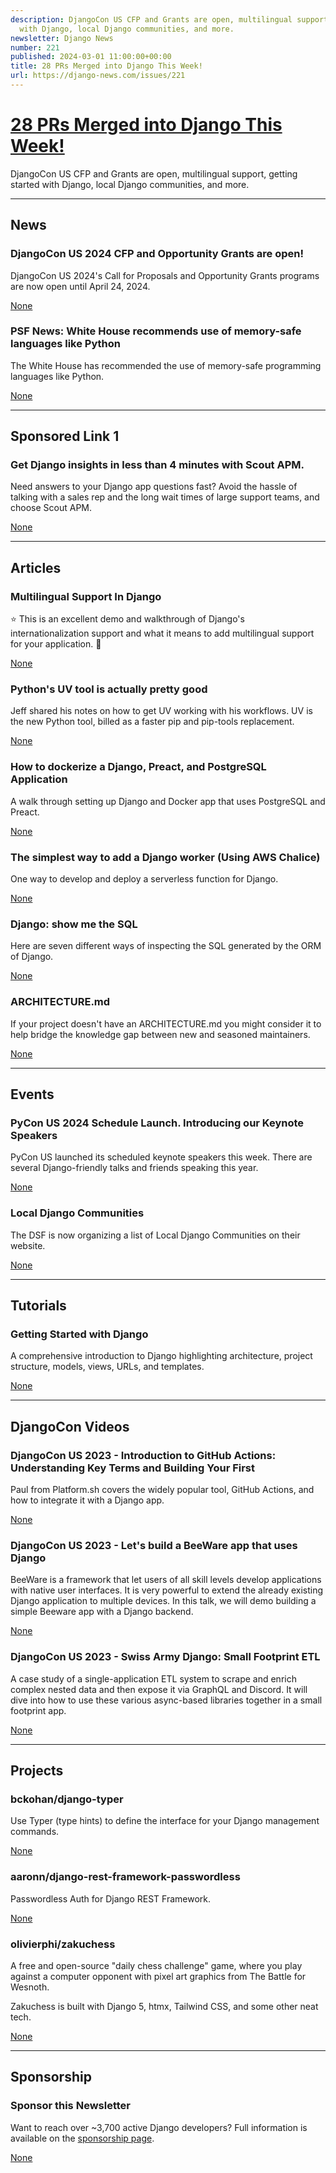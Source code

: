 ```yaml
---
description: DjangoCon US CFP and Grants are open, multilingual support, getting started
  with Django, local Django communities, and more.
newsletter: Django News
number: 221
published: 2024-03-01 11:00:00+00:00
title: 28 PRs Merged into Django This Week!
url: https://django-news.com/issues/221
---
```


# [28 PRs Merged into Django This Week!](https://django-news.com/issues/221)

DjangoCon US CFP and Grants are open, multilingual support, getting started with Django, local Django communities, and more.

  ----

  ## News

  ### DjangoCon US 2024 CFP and Opportunity Grants are open!

  <p>DjangoCon US 2024's Call for Proposals and Opportunity Grants programs are now open until April 24, 2024.</p>

  [None](None)

  ### PSF News: White House recommends use of memory-safe languages like Python

  <p>The White House has recommended the use of memory-safe programming languages like Python.</p>

  [None](None)

  ----

  ## Sponsored Link 1

  ### Get Django insights in less than 4 minutes with Scout APM.

  <p>Need answers to your Django app questions fast? Avoid the hassle of talking with a sales rep and the long wait times of large support teams, and choose Scout APM.</p>

  [None](None)

  ----

  ## Articles

  ### Multilingual Support In Django

  <p>⭐ This is an excellent demo and walkthrough of Django's internationalization support and what it means to add multilingual support for your application. 💯</p>

  [None](None)

  ### Python's UV tool is actually pretty good

  <p>Jeff shared his notes on how to get UV working with his workflows. UV is the new Python tool, billed as a faster pip and pip-tools replacement.</p>

  [None](None)

  ### How to dockerize a Django, Preact, and PostgreSQL Application

  <p>A walk through setting up Django and Docker app that uses PostgreSQL and Preact.</p>

  [None](None)

  ### The simplest way to add a Django worker (Using AWS Chalice)

  <p>One way to develop and deploy a serverless function for Django.</p>

  [None](None)

  ### Django: show me the SQL

  <p>Here are seven different ways of inspecting the SQL generated by the ORM of Django.</p>

  [None](None)

  ### ARCHITECTURE.md

  <p>If your project doesn't have an ARCHITECTURE.md you might consider it to help bridge the knowledge gap between new and seasoned maintainers.</p>

  [None](None)

  ----

  ## Events

  ### PyCon US 2024 Schedule Launch. Introducing our Keynote Speakers

  <p>PyCon US launched its scheduled keynote speakers this week. There are several Django-friendly talks and friends speaking this year.</p>

  [None](None)

  ### Local Django Communities

  <p>The DSF is now organizing a list of Local Django Communities on their website.</p>

  [None](None)

  ----

  ## Tutorials

  ### Getting Started with Django

  <p>A comprehensive introduction to Django highlighting architecture, project structure, models, views, URLs, and templates.</p>

  [None](None)

  ----

  ## DjangoCon Videos

  ### DjangoCon US 2023 - Introduction to GitHub Actions: Understanding Key Terms and Building Your First

  <p>Paul from Platform.sh covers the widely popular tool, GitHub Actions, and how to integrate it with a Django app.</p>

  [None](None)

  ### DjangoCon US 2023 - Let's build a BeeWare app that uses Django

  <p>BeeWare is a framework that let users of all skill levels develop applications with native user interfaces. It is very powerful to extend the already existing Django application to multiple devices. In this talk, we will demo building a simple Beeware app with a Django backend.</p>

  [None](None)

  ### DjangoCon US 2023 - Swiss Army Django: Small Footprint ETL

  <p>A case study of a single-application ETL system to scrape and enrich complex nested data and then expose it via GraphQL and Discord. It will dive into how to use these various async-based libraries together in a small footprint app.</p>

  [None](None)

  ----

  ## Projects

  ### bckohan/django-typer

  <p>Use Typer (type hints) to define the interface for your Django management commands.</p>

  [None](None)

  ### aaronn/django-rest-framework-passwordless

  <p>Passwordless Auth for Django REST Framework.</p>

  [None](None)

  ### olivierphi/zakuchess

  <p>A free and open-source "daily chess challenge" game, where you play against a computer opponent with pixel art graphics from The Battle for Wesnoth.</p>

<p>Zakuchess is built with Django 5, htmx, Tailwind CSS, and some other neat tech.</p>

  [None](None)

  ----

  ## Sponsorship

  ### Sponsor this Newsletter

  <p>Want to reach over ~3,700 active Django developers? Full information is available on the <a href="https://cur.at/uzkGFxS">sponsorship page</a>.</p>

  [None](None)